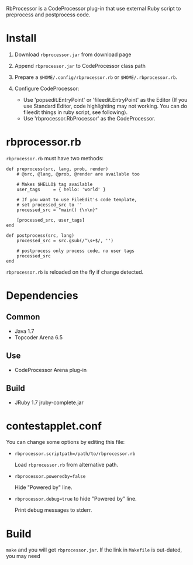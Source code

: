 RbProcessor is a CodeProcessor plug-in that use external Ruby script to preprocess and postprocess code.

Install
=======
1. Download `rbprocessor.jar` from download page
2. Append `rbprocessor.jar` to CodeProcessor class path
3. Prepare a `$HOME/.config/rbprocessor.rb` or `$HOME/.rbprocessor.rb`.
4. Configure CodeProcessor:

    *  Use 'popsedit.EntryPoint' or 'fileedit.EntryPoint' as the Editor
       (If you use Standard Editor, code highlighting may not working.
        You can do fileedit things in ruby script, see following).
    *  Use 'rbprocessor.RbProcessor' as the CodeProcessor.
 

rbprocessor.rb
==============
`rbprocessor.rb` must have two methods:

    def preprocess(src, lang, prob, render)
        # @src, @lang, @prob, @render are available too

        # Makes $HELLO$ tag available
        user_tags     = { hello: 'world' }

        # If you want to use FileEdit's code template,
        # set processed_src to ''
        processed_src = "main() {\n\n}"

        [processed_src, user_tags]
    end

    def postprocess(src, lang)
        processed_src = src.gsub(/^\s+$/, '')

        # postprocess only process code, no user tags
        processed_src
    end

`rbprocessor.rb` is reloaded on the fly if change detected.


Dependencies
============
Common
------
* Java 1.7
* Topcoder Arena 6.5

Use
---
* CodeProcessor Arena plug-in

Build
-----
* JRuby 1.7 jruby-complete.jar


contestapplet.conf
==================
You can change some options by editing this file:

* `rbprocessor.scriptpath=/path/to/rbprocessor.rb`

     Load `rbprocessor.rb` from alternative path.

* `rbprocessor.poweredby=false` 

    Hide "Powered by" line.

* `rbprocessor.debug=true` to hide "Powered by" line.

    Print debug messages to stderr.

Build
=====
`make` and you will get `rbprocessor.jar`. 
If the link in `Makefile` is out-dated, you may need 

